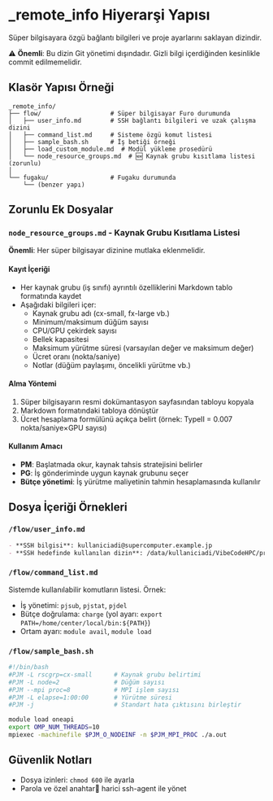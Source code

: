 # _remote_info Hiyerarşi Yapısı

Süper bilgisayara özgü bağlantı bilgileri ve proje ayarlarını saklayan dizindir.

⚠️ **Önemli**: Bu dizin Git yönetimi dışındadır.
Gizli bilgi içerdiğinden kesinlikle commit edilmemelidir.

## Klasör Yapısı Örneği

```
_remote_info/
├── flow/                   # Süper bilgisayar Furo durumunda
│   ├── user_info.md        # SSH bağlantı bilgileri ve uzak çalışma dizini
│   ├── command_list.md     # Sisteme özgü komut listesi
│   ├── sample_bash.sh      # İş betiği örneği
│   ├── load_custom_module.md  # Modül yükleme prosedürü
│   └── node_resource_groups.md  # 🆕 Kaynak grubu kısıtlama listesi (zorunlu)
│
└── fugaku/                 # Fugaku durumunda
    └── (benzer yapı)
```

## Zorunlu Ek Dosyalar

### `node_resource_groups.md` - Kaynak Grubu Kısıtlama Listesi
**Önemli**: Her süper bilgisayar dizinine mutlaka eklenmelidir.

#### Kayıt İçeriği
- Her kaynak grubu (iş sınıfı) ayrıntılı özelliklerini Markdown tablo formatında kaydet
- Aşağıdaki bilgileri içer:
  - Kaynak grubu adı (cx-small, fx-large vb.)
  - Minimum/maksimum düğüm sayısı
  - CPU/GPU çekirdek sayısı
  - Bellek kapasitesi
  - Maksimum yürütme süresi (varsayılan değer ve maksimum değer)
  - Ücret oranı (nokta/saniye)
  - Notlar (düğüm paylaşımı, öncelikli yürütme vb.)

#### Alma Yöntemi
1. Süper bilgisayarın resmi dokümantasyon sayfasından tabloyu kopyala
2. Markdown formatındaki tabloya dönüştür
3. Ücret hesaplama formülünü açıkça belirt (örnek: TypeII = 0.007 nokta/saniye×GPU sayısı)

#### Kullanım Amacı
- **PM**: Başlatmada okur, kaynak tahsis stratejisini belirler
- **PG**: İş gönderiminde uygun kaynak grubunu seçer
- **Bütçe yönetimi**: İş yürütme maliyetinin tahmin hesaplamasında kullanılır

## Dosya İçeriği Örnekleri

### `/flow/user_info.md`
```markdown
- **SSH bilgisi**: kullaniciadi@supercomputer.example.jp
- **SSH hedefinde kullanılan dizin**: /data/kullaniciadi/VibeCodeHPC/proje_adi/
```

### `/flow/command_list.md`
Sistemde kullanılabilir komutların listesi. Örnek:
- İş yönetimi: `pjsub`, `pjstat`, `pjdel`
- Bütçe doğrulama: `charge` (yol ayarı: `export PATH=/home/center/local/bin:${PATH}`)
- Ortam ayarı: `module avail`, `module load`

### `/flow/sample_bash.sh`
```bash
#!/bin/bash
#PJM -L rscgrp=cx-small      # Kaynak grubu belirtimi
#PJM -L node=2               # Düğüm sayısı
#PJM --mpi proc=8            # MPI işlem sayısı
#PJM -L elapse=1:00:00       # Yürütme süresi
#PJM -j                      # Standart hata çıktısını birleştir

module load oneapi
export OMP_NUM_THREADS=10
mpiexec -machinefile $PJM_O_NODEINF -n $PJM_MPI_PROC ./a.out
```

## Güvenlik Notları
- Dosya izinleri: `chmod 600` ile ayarla
- Parola ve özel anahtar🔑 harici ssh-agent ile yönet

